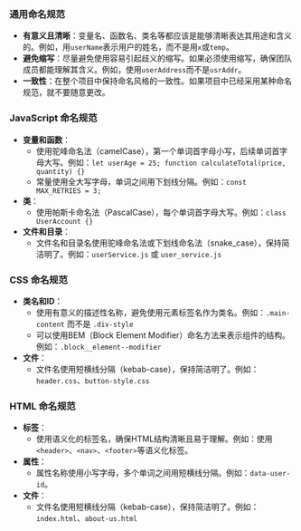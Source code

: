 ### 通用命名规范

- **有意义且清晰**：变量名、函数名、类名等都应该是能够清晰表达其用途和含义的。例如，用`userName`表示用户的姓名，而不是用`x`或`temp`。
- **避免缩写**：尽量避免使用容易引起歧义的缩写。如果必须使用缩写，确保团队成员都能理解其含义。例如，使用`userAddress`而不是`usrAddr`。
- **一致性**：在整个项目中保持命名风格的一致性。如果项目中已经采用某种命名规范，就不要随意更改。

### JavaScript 命名规范

- **变量和函数**：
    - 使用驼峰命名法（camelCase），第一个单词首字母小写，后续单词首字母大写。例如：`let userAge = 25; function calculateTotal(price, quantity) {}`
    - 常量使用全大写字母，单词之间用下划线分隔。例如：`const MAX_RETRIES = 3;`
- **类**：
    - 使用帕斯卡命名法（PascalCase），每个单词首字母大写。例如：`class UserAccount {}`
- **文件和目录**：
    - 文件名和目录名使用驼峰命名法或下划线命名法（snake_case），保持简洁明了。例如：`userService.js` 或 `user_service.js`

### CSS 命名规范

- **类名和ID**：
    - 使用有意义的描述性名称，避免使用元素标签名作为类名。例如：`.main-content` 而不是 `.div-style`
    - 可以使用BEM（Block Element Modifier）命名方法来表示组件的结构。例如：`.block__element--modifier`
- **文件**：
    - 文件名使用短横线分隔（kebab-case），保持简洁明了。例如：`header.css`、`button-style.css`

### HTML 命名规范

- **标签**：
    - 使用语义化的标签名，确保HTML结构清晰且易于理解。例如：使用`<header>`、`<nav>`、`<footer>`等语义化标签。
- **属性**：
    - 属性名称使用小写字母，多个单词之间用短横线分隔。例如：`data-user-id`。
- **文件**：
    - 文件名使用短横线分隔（kebab-case），保持简洁明了。例如：`index.html`、`about-us.html`